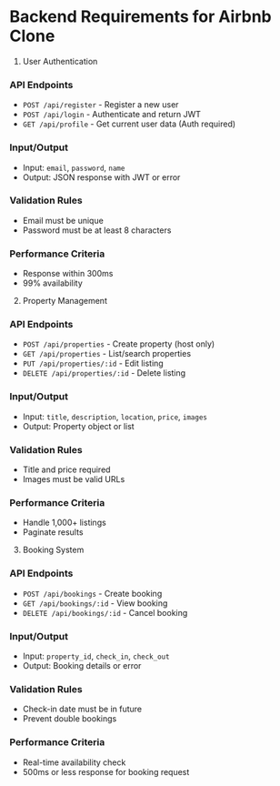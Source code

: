 # Backend Requirements for Airbnb Clone

 1. User Authentication

### API Endpoints
- `POST /api/register` - Register a new user
- `POST /api/login` - Authenticate and return JWT
- `GET /api/profile` - Get current user data (Auth required)

### Input/Output
- Input: `email`, `password`, `name`
- Output: JSON response with JWT or error

### Validation Rules
- Email must be unique
- Password must be at least 8 characters

### Performance Criteria
- Response within 300ms
- 99% availability



2. Property Management

### API Endpoints
- `POST /api/properties` - Create property (host only)
- `GET /api/properties` - List/search properties
- `PUT /api/properties/:id` - Edit listing
- `DELETE /api/properties/:id` - Delete listing

### Input/Output
- Input: `title`, `description`, `location`, `price`, `images`
- Output: Property object or list

### Validation Rules
- Title and price required
- Images must be valid URLs

### Performance Criteria
- Handle 1,000+ listings
- Paginate results



3. Booking System

### API Endpoints
- `POST /api/bookings` - Create booking
- `GET /api/bookings/:id` - View booking
- `DELETE /api/bookings/:id` - Cancel booking

### Input/Output
- Input: `property_id`, `check_in`, `check_out`
- Output: Booking details or error

### Validation Rules
- Check-in date must be in future
- Prevent double bookings

### Performance Criteria
- Real-time availability check
- 500ms or less response for booking request
